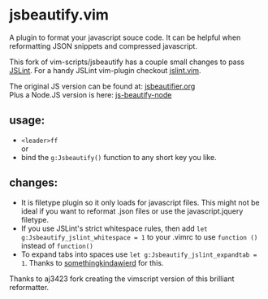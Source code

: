 jsbeautify.vim
==============

A plugin to format your javascript souce code. It can be helpful when reformatting JSON snippets and compressed javascript. 

This fork of vim-scripts/jsbeautify has a couple small changes to pass [JSLint](http://javascriptlint.com). For a handy JSLint vim-plugin checkout [jslint.vim](hallettj/jslint.vim).


The original JS version can be found at: [jsbeautifier.org](http://jsbeautifier.org/)  
Plus a Node.JS version is here: [js-beautify-node](/carlo/js-beautify-node)

usage:
------

- `<leader>ff`  
or
- bind the `g:Jsbeautify()` function to any short key you like.

changes:
-------

- It is filetype plugin so it only loads for javascript files. This might not be ideal if you want to reformat .json files or use the javascript.jquery filetype.  
- If you use JSLint's strict whitespace rules, then add `let g:Jsbeautify_jslint_whitespace = 1` to your .vimrc to use `function ()` instead of `function()`  
- To expand tabs into spaces use `let g:Jsbeautify_jslint_expandtab = 1`. Thanks to [somethingkindawierd](/somethingkindawierd) for this.

Thanks to aj3423 fork creating the vimscript version of this brilliant reformatter.
